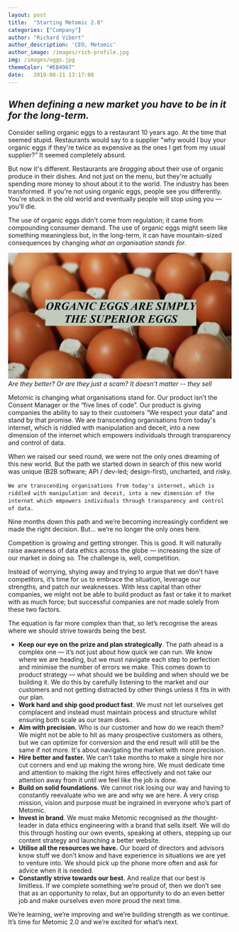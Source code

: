 ```yaml
---
layout: post
title:  "Starting Metomic 2.0"
categories: ["Company"]
author: "Richard Vibert"
author_description: 'CEO, Metomic'
author_image: /images/rich-profile.jpg
img: /images/eggs.jpg
themeColor: "#EB4967"
date:   2019-08-21 13:17:00
---
```


## ***When defining a new market you have to be in it for the long-term.***

Consider selling organic eggs to a restaurant 10 years ago. At the time that seemed stupid. Restaurants would say to a supplier "why would I buy your organic eggs if they're twice as expensive as the ones I get from my usual supplier?” It seemed completely absurd.

But now it's different. Restaurants are *bragging* about their use of organic produce in their dishes. And not just on the menu, but they're actually spending more money to shout about it to the world. The industry has been transformed. If you're not using organic eggs, people see you differently. You're stuck in the old world and eventually people will stop using you — you'll die.

The use of organic eggs didn't come from regulation; it came from compounding consumer demand. The use of organic eggs might seem like something meaningless but, in the long-term, it can have mountain-sized consequences by changing *what an organisation stands for*.

![close-up of eggs](/images/eggs.jpg)
*Are they better? Or are they just a scam? It doesn't matter -- they sell*

Metomic is changing what organisations stand for. Our product isn’t the Consent Manager or the “five lines of code”. Our product is giving companies the ability to say to their customers “We respect your data” and stand by that promise. We are transcending organisations from today's internet, which is riddled with manipulation and deceit, into a new dimension of the internet which empowers individuals through transparency and control of data.

When we raised our seed round, we were not the only ones dreaming of this new world. But the path we started down in search of this new world was unique (B2B software; API / dev-led; design-first), uncharted, and risky.

`We are transcending organisations from today's internet, which is riddled with manipulation and deceit, into a new dimension of the internet which empowers individuals through transparency and control of data.`

Nine months down this path and we’re becoming increasingly confident we made the right decision. But... we’re no longer the only ones here.

Competition is growing and getting stronger. This is good. It will naturally raise awareness of data ethics across the globe — increasing the size of our market in doing so. The challenge is, well, competition. 

Instead of worrying, shying away and trying to argue that we don't have competitors, it’s time for us to embrace the situation, leverage our strengths, and patch our weaknesses. With less capital than other companies, we might not be able to build product as fast or take it to market with as much force; but successful companies are not made solely from these two factors.

The equation is far more complex than that, so let’s recognise the areas where we should strive towards being the best.

- **Keep our eye on the prize and plan strategically**. The path ahead is a complex one — it’s not just about how quick we can run. We know where we are heading, but we must navigate each step to perfection and minimise the number of errors we make. This comes down to product strategy — what should we be building and when should we be building it. We do this by carefully listening to the market and our customers and not getting distracted by other things unless it fits in with our plan.
- **Work hard and ship good product fast**. We must not let ourselves get complacent and instead must maintain process and structure whilst ensuring both scale as our team does.
- **Aim with precision**. Who is our customer and how do we reach them? We might not be able to hit as many prospective customers as others, but we can optimize for conversion and the end result will still be the same if not more. It's about navigating the market with more precision.
- **Hire better and faster.** We can’t take months to make a single hire nor cut corners and end up making the wrong hire. We must dedicate time and attention to making the right hires effectively and not take our attention away from it until we feel like the job is done.
- **Build on solid foundations**. We cannot risk losing our way and having to constantly reevaluate who we are and why we are here. A very crisp mission, vision and purpose must be ingrained in everyone who’s part of Metomic.
- **Invest in brand**. We must make Metomic recognised as *the* thought-leader in data ethics engineering with a brand that sells itself. We will do this through hosting our own events, speaking at others, stepping up our content strategy and launching a better website.
- **Utilise all the resources we have.** Our board of directors and advisors know stuff we don’t know and have experience in situations we are yet to venture into. We should pick up the phone more often and ask for advice when it is needed.
- **Constantly strive towards our best.** And realize that our best is limitless. If we complete something we’re proud of, then we don’t see that as an opportunity to relax, but an opportunity to do an even better job and make ourselves even more proud the next time.

We’re learning, we’re improving and we’re building strength as we continue. It’s time for Metomic 2.0 and we’re excited for what’s next.